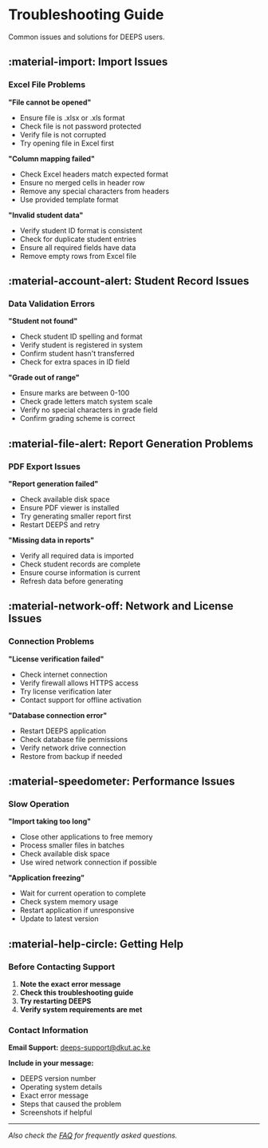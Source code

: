 # Troubleshooting Guide

Common issues and solutions for DEEPS users.

## :material-import: Import Issues

### Excel File Problems

**"File cannot be opened"**
- Ensure file is .xlsx or .xls format
- Check file is not password protected
- Verify file is not corrupted
- Try opening file in Excel first

**"Column mapping failed"**
- Check Excel headers match expected format
- Ensure no merged cells in header row
- Remove any special characters from headers
- Use provided template format

**"Invalid student data"**
- Verify student ID format is consistent
- Check for duplicate student entries
- Ensure all required fields have data
- Remove empty rows from Excel file

## :material-account-alert: Student Record Issues

### Data Validation Errors

**"Student not found"**
- Check student ID spelling and format
- Verify student is registered in system
- Confirm student hasn't transferred
- Check for extra spaces in ID field

**"Grade out of range"**
- Ensure marks are between 0-100
- Check grade letters match system scale
- Verify no special characters in grade field
- Confirm grading scheme is correct

## :material-file-alert: Report Generation Problems

### PDF Export Issues

**"Report generation failed"**
- Check available disk space
- Ensure PDF viewer is installed
- Try generating smaller report first
- Restart DEEPS and retry

**"Missing data in reports"**
- Verify all required data is imported
- Check student records are complete
- Ensure course information is current
- Refresh data before generating

## :material-network-off: Network and License Issues

### Connection Problems

**"License verification failed"**
- Check internet connection
- Verify firewall allows HTTPS access
- Try license verification later
- Contact support for offline activation

**"Database connection error"**
- Restart DEEPS application
- Check database file permissions
- Verify network drive connection
- Restore from backup if needed

## :material-speedometer: Performance Issues

### Slow Operation

**"Import taking too long"**
- Close other applications to free memory
- Process smaller files in batches
- Check available disk space
- Use wired network connection if possible

**"Application freezing"**
- Wait for current operation to complete
- Check system memory usage
- Restart application if unresponsive
- Update to latest version

## :material-help-circle: Getting Help

### Before Contacting Support

1. **Note the exact error message**
2. **Check this troubleshooting guide**
3. **Try restarting DEEPS**
4. **Verify system requirements are met**

### Contact Information

**Email Support:** deeps-support@dkut.ac.ke

**Include in your message:**
- DEEPS version number
- Operating system details
- Exact error message
- Steps that caused the problem
- Screenshots if helpful

---

*Also check the [FAQ](faq.md) for frequently asked questions.*